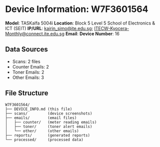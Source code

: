 # Device Information: W7F3601564

**Model**: TASKalfa 5004i
**Location**: Block 5 Level 5 School of Electronics & ICT (SEIT)
**IP/URL**: kairin_simo@ite.edu.sg; ITECW-Kyocera-Monthly@connect.ite.edu.sg
**Email**: 
**Device Number**: 16

## Data Sources
- Scans: 2 files
- Counter Emails: 2
- Toner Emails: 2
- Other Emails: 3

## File Structure
```
W7F3601564/
├── DEVICE_INFO.md (this file)
├── scans/         (device screenshots)
├── emails/        (email files)
│   ├── counter/   (meter reading emails)
│   ├── toner/     (toner alert emails)
│   └── other/     (other emails)
├── reports/       (generated reports)
└── processed/     (processed data)
```
